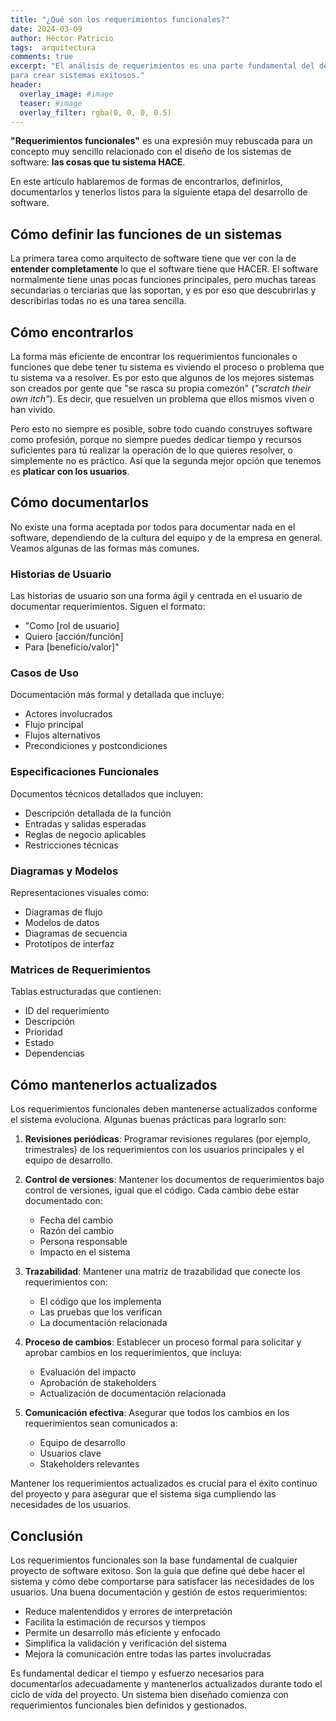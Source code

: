 ```yaml
---
title: "¿Qué son los requerimientos funcionales?"
date: 2024-03-09
author: Héctor Patricio
tags:  arquitectura 
comments: true
excerpt: "El análisis de requerimientos es una parte fundamental del desarrollo de software y es importantísima
para crear sistemas exitosos."
header:
  overlay_image: #image 
  teaser: #image
  overlay_filter: rgba(0, 0, 0, 0.5)
---
```


**"Requerimientos funcionales"** es una expresión muy rebuscada para un concepto
muy sencillo relacionado con el diseño de los sistemas de software: **las
cosas que tu sistema HACE**.

En este artículo hablaremos de formas de encontrarlos, definirlos, documentarlos
y tenerlos listos para la siguiente etapa del desarrollo de software.

## Cómo definir las funciones de un sistemas

La primera tarea como arquitecto de software tiene que ver con la de
**entender completamente** lo que el software tiene que HACER. El software
normalmente tiene unas pocas funciones principales, pero muchas tareas
secundarias o terciarias que las soportan, y es por eso que descubrirlas
y describirlas todas no es una tarea sencilla.

## Cómo encontrarlos

La forma más eficiente de encontrar los requerimientos funcionales o funciones
que debe tener tu sistema es viviendo el proceso o problema que tu sistema va a
resolver. Es por esto que algunos de los mejores sistemas son creados por gente
que "se rasca su propia comezón" (_"scratch their own itch"_). Es decir, que 
resuelven un problema que ellos mismos viven o han vivido.

Pero esto no siempre es posible, sobre todo cuando construyes software como
profesión, porque no siempre puedes dedicar tiempo y recursos suficientes para
tú realizar la operación de lo que quieres resolver, o simplemente no es práctico.
Así que la segunda mejor opción que tenemos es **platicar con los usuarios**.

## Cómo documentarlos

No existe una forma aceptada por todos para documentar nada en el software,
dependiendo de la cultura del equipo y de la empresa en general. Veamos algunas
de las formas más comunes.

### Historias de Usuario

Las historias de usuario son una forma ágil y centrada en el usuario de documentar requerimientos. Siguen el formato:

- "Como [rol de usuario]
- Quiero [acción/función]
- Para [beneficio/valor]"

### Casos de Uso

Documentación más formal y detallada que incluye:

- Actores involucrados
- Flujo principal
- Flujos alternativos
- Precondiciones y postcondiciones

### Especificaciones Funcionales

Documentos técnicos detallados que incluyen:
- Descripción detallada de la función
- Entradas y salidas esperadas
- Reglas de negocio aplicables
- Restricciones técnicas

### Diagramas y Modelos

Representaciones visuales como:
- Diagramas de flujo
- Modelos de datos
- Diagramas de secuencia
- Prototipos de interfaz

### Matrices de Requerimientos

Tablas estructuradas que contienen:
- ID del requerimiento
- Descripción
- Prioridad
- Estado
- Dependencias

## Cómo mantenerlos actualizados

Los requerimientos funcionales deben mantenerse actualizados conforme el sistema evoluciona. Algunas buenas prácticas para lograrlo son:

1. **Revisiones periódicas**: Programar revisiones regulares (por ejemplo, trimestrales) de los requerimientos con los usuarios principales y el equipo de desarrollo.

2. **Control de versiones**: Mantener los documentos de requerimientos bajo control de versiones, igual que el código. Cada cambio debe estar documentado con:
   - Fecha del cambio
   - Razón del cambio
   - Persona responsable
   - Impacto en el sistema

3. **Trazabilidad**: Mantener una matriz de trazabilidad que conecte los requerimientos con:
   - El código que los implementa
   - Las pruebas que los verifican
   - La documentación relacionada

4. **Proceso de cambios**: Establecer un proceso formal para solicitar y aprobar cambios en los requerimientos, que incluya:
   - Evaluación del impacto
   - Aprobación de stakeholders
   - Actualización de documentación relacionada

5. **Comunicación efectiva**: Asegurar que todos los cambios en los requerimientos sean comunicados a:
   - Equipo de desarrollo
   - Usuarios clave
   - Stakeholders relevantes

Mantener los requerimientos actualizados es crucial para el éxito continuo del proyecto y para asegurar que el sistema siga cumpliendo las necesidades de los usuarios.

## Conclusión

Los requerimientos funcionales son la base fundamental de cualquier proyecto de software exitoso. Son la guía que define qué debe hacer el sistema y cómo debe comportarse para satisfacer las necesidades de los usuarios. Una buena documentación y gestión de estos requerimientos:

- Reduce malentendidos y errores de interpretación
- Facilita la estimación de recursos y tiempos
- Permite un desarrollo más eficiente y enfocado
- Simplifica la validación y verificación del sistema
- Mejora la comunicación entre todas las partes involucradas

Es fundamental dedicar el tiempo y esfuerzo necesarios para documentarlos adecuadamente y mantenerlos actualizados durante todo el ciclo de vida del proyecto. Un sistema bien diseñado comienza con requerimientos funcionales bien definidos y gestionados.
